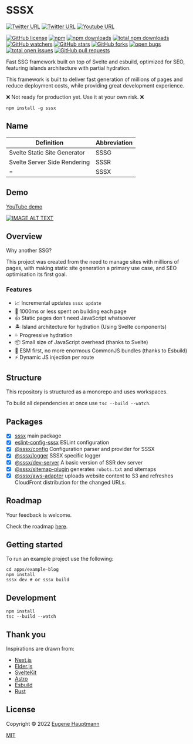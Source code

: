 # SSSX

[![Twitter URL](https://img.shields.io/twitter/url/https/twitter.com/sssxdev.svg?style=social&label=Follow%20%40sssxdev)](https://twitter.com/sssxdev)
[![Twitter URL](https://img.shields.io/twitter/url/https/twitter.com/eugenehp.svg?style=social&label=Follow%20%40eugenehp)](https://twitter.com/eugenehp)
[![Youtube URL](https://shields.io/badge/views-2k-red?logo=youtube&style=social)](https://www.youtube.com/channel/UCYzzLilEQdBG0Jj1JhVtYYg)

[![GitHub license](https://img.shields.io/github/license/sssx-dev/sssx.svg?color=blue&style=for-the-badge)](./LICENSE)
[![npm](https://img.shields.io/npm/v/sssx.svg?color=green&style=for-the-badge)](https://www.npmjs.com/package/sssx)
[![npm downloads](https://img.shields.io/npm/dw/sssx.svg?label=npm%20downloads&style=for-the-badge)](https://npmcharts.com/compare/sssx?minimal=true)
[![total npm downloads](https://img.shields.io/npm/dt/sssx.svg?label=total%20npm%20downloads&style=for-the-badge)](https://npmcharts.com/compare/sssx?minimal=true)
[![GitHub watchers](https://img.shields.io/github/watchers/sssx-dev/sssx.svg?style=for-the-badge)](https://github.com/sssx-dev/sssx/watchers)
[![GitHub stars](https://img.shields.io/github/stars/sssx-dev/sssx.svg?label=GitHub%20stars&style=for-the-badge)](https://github.com/sssx-dev/sssx/stargazers)
[![GitHub forks](https://img.shields.io/github/forks/sssx-dev/sssx.svg?style=for-the-badge)](https://github.com/sssx-dev/sssx/network/members)
[![open bugs](https://img.shields.io/github/issues-raw/sssx-dev/sssx/bug.svg?color=d73a4a&label=open%20bugs&style=for-the-badge)](https://github.com/sssx-dev/sssx/issues?utf8=%E2%9C%93&q=is%3Aissue+is%3Aopen+label%3Abug)
[![total open issues](https://img.shields.io/github/issues-raw/sssx-dev/sssx.svg?label=total%20open%20issues&style=for-the-badge)](https://github.com/sssx-dev/sssx/issues)
[![GitHub pull requests](https://img.shields.io/github/issues-pr-raw/sssx-dev/sssx.svg?style=for-the-badge)](https://github.com/sssx-dev/sssx/pulls)

Fast SSG framework built on top of Svelte and esbuild, optimized for SEO, featuring islands architecture with partial hydration.

This framework is built to deliver fast generation of millions of pages and reduce deployment costs, while providing great development experience.

❌ Not ready for production yet. Use it at your own risk. ❌

```shell
npm install -g sssx
```

## Name

| Definition                   | Abbreviation |
| ---------------------------- | ------------ |
| Svelte Static Site Generator | SSSG         |
| Svelte Server Side Rendering | SSSR         |
| =                            | SSSX         |

## Demo

[YouTube demo](http://www.youtube.com/watch?v=8gNkKyfspl8)

[![IMAGE ALT TEXT](http://img.youtube.com/vi/8gNkKyfspl8/0.jpg)](http://www.youtube.com/watch?v=8gNkKyfspl8 'SSSX demo')

## Overview

Why another SSG?

This project was created from the need to manage sites with millions of pages, with making static site generation a primary use case, and SEO optimisation its first goal.

### Features

- 📈 Incremental updates `sssx update`
- 🚀 1000ms or less spent on building each page
- 👍 Static pages don't need JavaScript whatsoever
- 🏝️ Island architecture for hydration (Using Svelte components)
- 💦 Progressive hydration
- 📦 Small size of JavaScript overhead (thanks to Svelte)
- 💪 ESM first, no more enormous CommonJS bundles (thanks to Esbuild)
- ⚡️ Dynamic JS injection per route

## Structure

This repository is structured as a monorepo and uses workspaces.

To build all dependencies at once use `tsc --build --watch`.

## Packages
- [x] [sssx](https://github.com/sssx-dev/sssx/tree/master/packages/sssx) main package
- [x] [eslint-config-sssx](https://github.com/sssx-dev/sssx/tree/master/packages/eslint-config-sssx) ESLint configuration
- [x] [@sssx/config](https://github.com/sssx-dev/sssx/tree/master/packages/config) Configuration parser and provider for SSSX
- [x] [@sssx/logger](https://github.com/sssx-dev/sssx/tree/master/packages/logger) SSSX specific logger
- [x] [@sssx/dev-server](https://github.com/sssx-dev/sssx/tree/master/packages/dev-server) A basic version of SSR dev server
- [x] [@sssx/sitemap-plugin](https://github.com/sssx-dev/sssx/tree/master/packages/sitemap-plugin) generates `robots.txt` and sitemaps
- [x] [@sssx/aws-adapter](https://github.com/sssx-dev/sssx/tree/master/packages/aws-adapter) uploads website content to S3 and refreshes CloudFront distribution for the changed URLs.

## Roadmap

Your feedback is welcome.

Check the roadmap [here](https://github.com/sssx-dev/sssx/blob/master/ROADMAP.md).

## Getting started

To run an example project use the following:

```shell
cd apps/example-blog
npm install
sssx dev # or sssx build
```

## Development

```shell
npm install
tsc --build --watch
```

## Thank you

Inspirations are drawn from:

- [Next.js](https://github.com/vercel/next.js/)
- [Elder.js](https://github.com/Elderjs/elderjs)
- [SvelteKit](https://github.com/sveltejs/kit)
- [Astro](https://github.com/withastro/astro)
- [Esbuild](https://github.com/evanw/esbuild)
- [Rust](https://github.com/rust-lang/rust)

## License

Copyright © 2022 [Eugene Hauptmann](https://twitter.com/sssx-dev)

[MIT](https://github.com/sssx-dev/sssx/blob/master/LICENSE)
